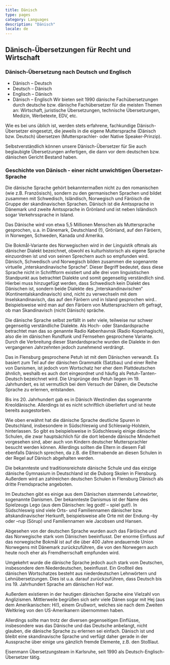 ```yaml
---
title: Dänisch
type: pages
category: Languages
description: "Dänisch"
locale: de
---
```


## Dänisch-Übersetzungen für Recht und Wirtschaft
### Dänisch-Übersetzung nach Deutsch und Englisch
- Dänisch – Deutsch
- Deutsch – Dänisch
- Englisch – Dänisch
- Dänisch – Englisch
Wir bieten seit 1990 dänische Fachübersetzungen durch deutsche bzw. dänische Fachübersetzer für die meisten  Themen an: Wirtschaft, juristische Übersetzungen, technische Übersetzungen, Medizin, Werbetexte, EDV, etc.

Wie es bei uns üblich ist, werden stets erfahrene, fachkundige Dänisch-Übersetzer eingesetzt, die jeweils in die eigene Muttersprache (Dänisch bzw. Deutsch) übersetzen (Muttersprachler- oder Native Speaker-Prinzip).

Selbstverständlich können unsere Dänisch-Übersetzer für Sie auch beglaubigte Übersetzungen anfertigen, die dann vor dem deutschen bzw. dänischen Gericht Bestand haben.

### Geschichte von Dänisch - einer nicht unwichtigen Übersetzer-Sprache
Die dänische Sprache  gehört bekanntermaßen nicht zu den romanischen (wie z.B. Französisch), sondern zu den germanischen Sprachen und bildet zusammen mit Schwedisch, Isländisch, Norwegisch und Färöisch die Gruppe der skandinavischen Sprachen. Dänisch ist die Amtssprache in Dänemark und zweite Amtssprache in Grönland und ist neben Isländisch sogar Verkehrssprache in Island.

Das Dänische wird von etwa 5,5 Millionen Menschen als Muttersprache gesprochen, u.a. in Dänemark, Deutschland (!),  Grönland, auf den Färöern, in Norwegen, Schweden, Kanada und Amerika.

Die Bokmål-Variante des Norwegischen wird in der Linguistik oftmals als dänischer Dialekt bezeichnet, obwohl es kulturhistorisch als eigene Sprache einzuordnen ist und von seinen Sprechern auch so empfunden wird. Dänisch, Schwedisch und Norwegisch bilden zusammen die sogenannte virtuelle „interskandinavische Sprache“. Dieser Begriff bedeutet, dass diese Sprache nicht in Schriftform existiert und alle drei vom linguistischen Standpunkt aus betrachtet Dialekte und somit gegenseitig verständlich sind. Hierbei muss hinzugefügt werden, dass Schwedisch kein Dialekt des Dänischen ist, sondern beide Dialekte des „Interskandinavischen“ (Kontinentalskandinavisch) sind, nicht zu verwechseln mit dem Inselskandinavisch, das auf den Färöern und in Island gesprochen wird.. Beispielsweise wird man auf den Färöern von Muttersprachlern oft gefragt, ob man Skandinavisch (nicht Dänisch) spräche.

Die dänische Sprache selbst zerfällt in sehr viele, teilweise nur schwer gegenseitig verständliche Dialekte. Als Hoch- oder Standardsprache betrachtet man das so genannte Radio Københavnsk (Radio Kopenhagisch), also die im dänischen Rundfunk und Fernsehen gesprochene Variante. Durch die Verbreitung dieser Standardsprache wurden die Dialekte in den vergangenen Jahrzehnten jedoch zunehmend verdrängt.

Das in Flensburg gesprochene Petuh ist mit dem Dänischen verwandt. Es basiert zum Teil auf der dänischen Grammatik (Satzbau) und einer Reihe von Danismen, ist jedoch vom Wortschatz her eher dem Plattdeutschen ähnlich, weshalb es auch dort eingeordnet und häufig als Petuh-Tanten-Deutsch bezeichnet wird. Die Ursprünge des Petuh liegen im 19. Jahrhundert, es ist vermutlich bei dem Versuch der Dänen, die Deutsche Sprache zu erlernen, entstanden.

Bis ins 20. Jahrhundert gab es in Dänisch Westindien das sogenannte Kreoldänische. Allerdings ist es nicht schriftlich überliefert und ist heute bereits ausgestorben.

Wie oben erwähnt hat die dänische Sprache deutliche Spuren in Deutschland, insbesondere in Südschleswig und Schleswig-Holstein, hinterlassen. So gibt es beispielsweise in Südschleswig einige dänische Schulen, die zwar hauptsächlich für die dort lebende dänische Minderheit vorgesehen sind, aber auch von Kindern deutscher Muttersprachler besucht werden können. Allerdings sollten die Eltern in diesem Fall ebenfalls Dänisch sprechen, da z.B. die Elternabende an diesen Schulen in der Regel auf Dänisch abgehalten werden.

Die bekannteste und traditionsreichste dänische Schule und das einzige dänische Gymnasium in Deutschland ist die Duborg Skolen in Flensburg. Außerdem wird an zahlreichen deutschen Schulen in Flensburg Dänisch als dritte Fremdsprache angeboten.

Im Deutschen gibt es einige aus dem Dänischen stammende Lehnwörter, sogenannte Danismen. Der bekannteste Danismus ist der Name des Spielzeugs Lego (aus dem Dänischen: leg godt! – spiel gut!). In Südschleswig sind viele Orts- und Familiennamen dänischer bzw. altskandinavischer Herkunft, beispielsweise alle Orte mit der Endung –by oder –rup (Sörup) und Familiennamen wie Jacobsen und Hansen.

Abgesehen von der deutschen Sprache wurden auch das Färöische und das Norwegische stark vom Dänischen beeinflusst. Der enorme Einfluss auf das norwegische Bokmål ist auf die über 400 Jahre andauernde Union Norwegens mit Dänemark zurückzuführen, die von den Norwegern auch heute noch eher als Fremdherrschaft empfunden wird.

Umgekehrt wurde die dänische Sprache jedoch auch stark vom Deutschen, insbesondere dem Niederdeutschen, beeinflusst. Ein Großteil des dänischen Wortschatzes besteht aus niederdeutschen Lehnwörtern und Lehnübersetzungen. Dies ist u.a. darauf zurückzuführen, dass Deutsch bis ins 19. Jahrhundert Sprache am dänischen Hof war.

Außerdem existieren in der heutigen dänischen Sprache eine Vielzahl von Anglizismen. Mittlerweile begrüßen sich sehr viele Dänen sogar mit Hej (aus dem Amerikanischen: Hi!), einem Grußwort, welches sie nach dem Zweiten Weltkrieg von den US-Amerikanern übernommen haben.

Allerdings sollte man trotz der diversen gegenseitigen Einflüsse, insbesondere was das Dänische und das Deutsche anbelangt, nicht glauben, die dänische Sprache zu erlernen sei einfach. Dänisch ist und bleibt eine skandinavische Sprache und verfügt daher gerade in der Aussprache über einige uns gänzlich fremde Elemente, z.B. den Stoßlaut.

 

Eisenmann Übersetzungsteam in Karlsruhe, seit 1990 als Deutsch-Englisch-Übersetzer tätig.